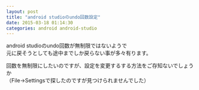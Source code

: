 ```yaml
---
layout: post
title: "android studioのundo回数設定"
date: 2015-03-18 01:14:30
categories: android android-studio
---
```

<p>android studioのundo回数が無制限ではないようで<br>
元に戻そうとしても途中までしか戻らない事が多々有ります。</p>

<p>回数を無制限にしたいのですが、設定を変更するする方法をご存知ないでしょうか<br>
（File→Settingsで探したのですが見つけられませんでした）</p>
